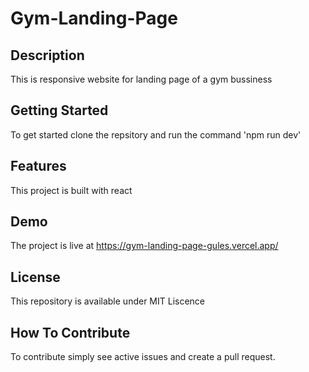 # Gym-Landing-Page
## Description
  This is responsive website for landing page of a gym bussiness
## Getting Started
  To get started clone the repsitory and run the command 'npm run dev' 
## Features 
  This project is built with react
## Demo
  The project is live at https://gym-landing-page-gules.vercel.app/
## License
  This repository is available under MIT Liscence 
## How To Contribute
  To contribute simply see active issues and create a pull request.
